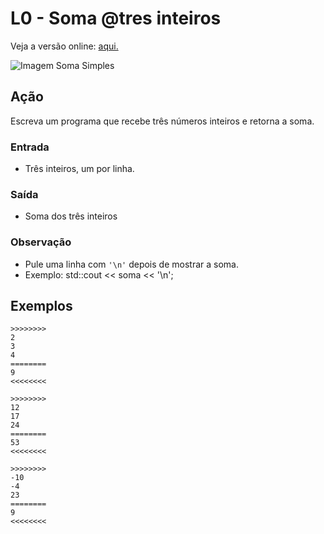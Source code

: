 # L0 - Soma @tres inteiros

Veja a versão online: [aqui.](https://github.com/qxcodefup/arcade/blob/master/base/tres/Readme.md)

![Imagem Soma Simples](https://raw.githubusercontent.com/qxcodefup/arcade/master/base/tres/cover.jpg)

## Ação

Escreva um programa que recebe três números inteiros e retorna a soma.

### Entrada

- Três inteiros, um por linha.

### Saída

- Soma dos três inteiros

### Observação

- Pule uma linha com `'\n'` depois de mostrar a soma.
- Exemplo: std::cout << soma << '\n';

## Exemplos

```
>>>>>>>>
2
3
4
========
9
<<<<<<<<

>>>>>>>>
12
17
24
========
53
<<<<<<<<

>>>>>>>>
-10
-4
23
========
9
<<<<<<<<
```
